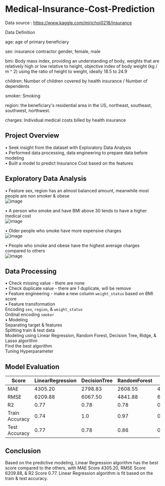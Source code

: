 # Medical-Insurance-Cost-Prediction
Data source : https://www.kaggle.com/mirichoi0218/insurance

Data Definition

age: age of primary beneficiary

sex: insurance contractor gender, female, male

bmi: Body mass index, providing an understanding of body, weights that are relatively high or low relative to height,
objective index of body weight (kg / m ^ 2) using the ratio of height to weight, ideally 18.5 to 24.9

children: Number of children covered by health insurance / Number of dependents

smoker: Smoking

region: the beneficiary's residential area in the US, northeast, southeast, southwest, northwest.

charges: Individual medical costs billed by health insurance



## **Project Overview** 
• Seek insight from the dataset with Exploratory Data Analysis <br>
• Performed data processing, data engineering to prepare data before modeling <br>
• Built a model to predict Insurance Cost based on the features <br>

## **Exploratory Data Analysis**

• Feature sex, region has an almost balanced amount, meanwhile most people are non smoker & obese <br>
![image](https://user-images.githubusercontent.com/80570935/130601931-826570ec-df1d-4b85-918f-00eb740ed212.png)

• A person who smoke and have BMI above 30 tends to have a higher medical cost <br>
![image](https://user-images.githubusercontent.com/80570935/130602334-b62a7f7e-e1c8-45eb-be7d-ff752853d158.png)

• Older people who smoke have more expensive charges <br>
![image](https://user-images.githubusercontent.com/80570935/130602565-2cb73fa9-769b-4822-880e-c009d2fbef39.png)

• People who smoke and obese have the highest average charges compared to others <br>
![image](https://user-images.githubusercontent.com/80570935/130602770-c008fb2b-2041-440e-b92e-373e7cbed2ce.png)

## **Data Processing**
• Check missing value - there are none <br>
• Check duplicate value - there are 1 duplicate, will be remove <br>
• Feature engineering - make a new column `weight_status` based on BMI score <br>
• Feature transformation <br>
 Encoding `sex`, `region`, & `weight_status` <br>
 Ordinal encoding `smoker` <br>
• Modeling <br>
 Separating target & features <br>
 Splitting train & test data <br>
 Modeling using Linear Regression, Random Forest, Decision Tree, Ridge, & Lasso algorithm <br>
 Find the best algorithm <br>
 Tuning Hyperparameter <br>
 
 ## **Model Evaluation**
| Score | LinearRegression | DecisionTree | RandomForest | Ridge |
| ----------- | ----------- | ----------- | ----------- | ----------- |
| MAE | 4305.20 | 2798.83 | 2608.55 | 4311.10 |
| RMSE | 6209.88 | 6067.50 | 4841.88 | 6238.13 |
| R2 | 0.77 | 0.78 | 0.78 | 0.86 |
| Train Accuracy | 0.74 | 1.0 | 0.97 | 0.74 |
| Test Accuracy | 0.77 | 0.78 | 0.86 | 0.77 | 
 
 ## **Conclusion**
Based on the predictive modeling, Linear Regression algorithm has the best score compared to the others, with MAE Score 4305.20, RMSE Score 6209.88, & R2 Score 0.77. Linear Regression algorithm is fit based on the train & test accuracy.
 
